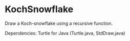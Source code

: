 # KochSnowflake
Draw a Koch-snowflake using a recursive function.

Dependencies: Turtle for Java (Turtle.java, StdDraw.java)
